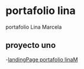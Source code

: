 # portafolio lina

portafolio Lina Marcela

## proyecto uno

-[landingPage portafolio linaM](https://Daniel08vidal.github.io/portafolio/Lina-marcela)